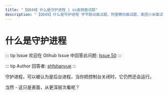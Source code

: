 ```yaml
---
title: "【Q049】什么是守护进程 | os高频面试题"
description: "【Q049】什么是守护进程 字节跳动面试题、阿里腾讯面试题、美团小米面试题。"
---
```


# 什么是守护进程

::: tip Issue
欢迎在 Gtihub Issue 中回答此问题: [Issue 50](https://github.com/shfshanyue/Daily-Question/issues/50)
:::

::: tip Author
回答者: [shfshanyue](https://github.com/shfshanyue)
:::

守护进程，可以被认为是后台进程，当你把控制台关闭时，它仍然还会运行。

当然 - 这只是表面，从更深层次看呢？
